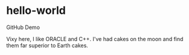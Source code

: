 # hello-world
GitHub Demo

Vixy here, I like ORACLE and C++.
I've had cakes on the moon and find them far superior to Earth cakes.
